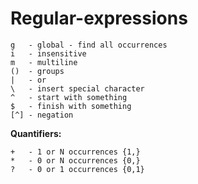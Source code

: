 # Regular-expressions
```
g   - global - find all occurrences
i   - insensitive
m   - multiline
()  - groups
|   - or
\   - insert special character
^   - start with something
$   - finish with something
[^] - negation
```
<b>Quantifiers:</b>
```
+   - 1 or N occurrences {1,}
*   - 0 or N occurrences {0,}
?   - 0 or 1 occurrences {0,1}
```